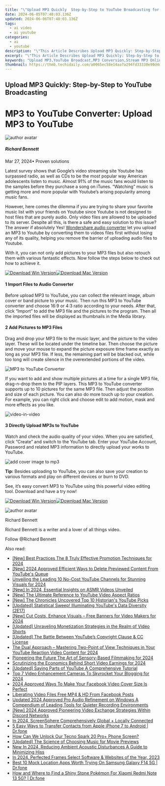 ```yaml
---
title: "\"Upload MP3 Quickly  Step-by-Step to YouTube Broadcasting for 2024\""
date: 2024-06-05T07:48:03.136Z
updated: 2024-06-06T07:48:03.136Z
tags:
  - ai video
  - ai youtube
categories:
  - ai
  - youtube
description: "\"This Article Describes Upload MP3 Quickly: Step-by-Step to YouTube Broadcasting for 2024\""
excerpt: "\"This Article Describes Upload MP3 Quickly: Step-by-Step to YouTube Broadcasting for 2024\""
keywords: "Upload MP3,YouTube Broadcast,MP3 Conversion,Stream MP3 Online,Quick MP3 Upload,Video MP3 Submission,MP3 to YouTube Guide"
thumbnail: https://thmb.techidaily.com/a0065ec58e14aa7a294fd33338e90d4d15fa577ac0b3dd7d4dd7c6264c50f140.jpg
---
```


## Upload MP3 Quickly: Step-by-Step to YouTube Broadcasting

# MP3 to YouTube Converter: Upload MP3 to YouTube

![author avatar](https://images.wondershare.com/filmora/article-images/richard-bennett.jpg)

##### Richard Bennett

 Mar 27, 2024• Proven solutions

 Latest survey shows that Google’s video streaming site Youtube has surpassed radio, as well as CDs to be the most popular way American adolescents listen to music. Almost 91% of the music fans would listen to the samples before they purchase a song on iTunes. “Watching” music is getting more and more popular with Youtube’s arising popularity among music fans.

 However, here comes the dilemma if you are trying to share your favorite music list with your friends on Youtube since Youtube is not designed to host files that are purely audio. Only video files are allowed to be uploaded to its server. Despite all this, is there a safe and easy solution to this issue? The answer if absolutely Yes! [Wondershare audio converter](https://tools.techidaily.com/wondershare/filmora/download/) let you upload an MP3 to Youtube by converting them to videos files first without losing any of its quality, helping you remove the barrier of uploading audio files to Youtube.

 With it, you can not only add pictures to your MP3 files but also retouch them with various fantastic effects. Now follow the steps below to check out how to achieve it.

[![Download Win Version](https://images.wondershare.com/filmora/guide/download-btn-win.jpg)](https://tools.techidaily.com/wondershare/filmora/download/)[![Download Mac Version](https://images.wondershare.com/filmora/guide/download-btn-mac.jpg)](https://tools.techidaily.com/wondershare/filmora/download/)

#### 1 Import Files to Audio Converter

 Before upload MP3 to YouTube, you can collect the relevant image, album cover or band picture to your music. Then run this MP3 to YouTube converter and choose 16:9 or 4:3 ratio according to your needs. After that, click “Import” to add the MP3 file and the pictures to the program. Then all the imported files will be displayed as thumbnails in the Media library.

#### 2 Add Pictures to MP3 Files

 Drag and drop your MP3 file to the music layer, and the picture to the video layer. These will be located under the timeline bar. Then choose the picture and move your mouse to expand the picture exposure time frame exactly as long as your MP3 file. If less, the remaining part will be blacked out, while too long will create silence in the overextended portions of the video.

![MP3 to YouTube Converter](https://images.wondershare.com/images/multimedia/video-editor/add-picture-to-music.jpg)

 If you want to add and show multiple pictures at a time for a single MP3 file, drag-n-drop them to the PIP layers. This MP3 to YouTube converter supports up to 10 pictures for the same MP3 file. Then adjust the position and size of each picture. You can also do more touch up to your creation. For example, you can right click and choose edit to add motion, mask and more effects as you like.

![video-in-video](https://images.wondershare.com/images/multimedia/video-editor/video-in-video.jpg)

#### 3 Directly Upload MP3s to YouTube

 Watch and check the audio quality of your video. When you are satisfied, click “Create” and switch to the YouTube tab. Enter your YouTube Account, Password and related MP3 information to directly upload your works to YouTube.

![add cover image to mp3](https://images.wondershare.com/images/multimedia/video-editor/apple-device.jpg)

**Tip:**
Besides uploading to YouTube, you can also save your creation to various formats and play on different devices or burn to DVD.

 See, it’s easy convert MP3 to YouTube using this powerful video editing tool. Download and have a try now!

[![Download Win Version](https://images.wondershare.com/filmora/guide/download-btn-win.jpg)](https://tools.techidaily.com/wondershare/filmora/download/)[![Download Mac Version](https://images.wondershare.com/filmora/guide/download-btn-mac.jpg)](https://tools.techidaily.com/wondershare/filmora/download/)

![author avatar](https://images.wondershare.com/filmora/article-images/richard-bennett.jpg)

Richard Bennett

Richard Bennett is a writer and a lover of all things video.

Follow @Richard Bennett

<span class="atpl-alsoreadstyle">Also read:</span>
<div><ul>
<li><a href="https://facebook-video-footage.techidaily.com/new-best-practices-the-8-truly-effective-promotion-techniques-for-2024/"><u>[New] Best Practices  The 8 Truly Effective Promotion Techniques for 2024</u></a></li>
<li><a href="https://facebook-video-footage.techidaily.com/new-2024-approved-efficient-ways-to-delete-previewed-content-from-youtubes-queue/"><u>[New] 2024 Approved  Efficient Ways to Delete Previewed Content From YouTube's Queue</u></a></li>
<li><a href="https://facebook-video-footage.techidaily.com/unveiling-the-leading-10-no-cost-youtube-channels-for-stunning-visuals-for-2024/"><u>Unveiling the Leading 10 No-Cost YouTube Channels for Stunning Visuals for 2024</u></a></li>
<li><a href="https://facebook-video-footage.techidaily.com/new-in-2024-essential-insights-on-asmr-videos-unveiled/"><u>[New] In 2024, Essential Insights on ASMR Videos Unveiled</u></a></li>
<li><a href="https://facebook-video-footage.techidaily.com/new-the-ultimate-reference-to-youtube-video-aspect-ratios/"><u>[New] The Ultimate Reference to YouTube Video Aspect Ratios</u></a></li>
<li><a href="https://facebook-video-footage.techidaily.com/new-the-chronicles-uncovered-top-10-historians-youtube-picks/"><u>[New] The Chronicles Uncovered  Top 10 Historian's YouTube Picks</u></a></li>
<li><a href="https://facebook-video-footage.techidaily.com/updated-statistical-sweep-illuminating-youtubes-data-diversity-2e17/"><u>[Updated] Statistical Sweep! Illuminating YouTube's Data Diversity (2E17)</u></a></li>
<li><a href="https://facebook-video-footage.techidaily.com/new-cut-costs-enhance-visuals-free-banners-for-video-makers-for-2024/"><u>[New] Cut Costs, Enhance Visuals – Free Banners for Video Makers for 2024</u></a></li>
<li><a href="https://facebook-video-footage.techidaily.com/updated-unraveling-monetization-strategies-in-the-realm-of-video-shorts/"><u>[Updated] Unraveling Monetization Strategies in the Realm of Video Shorts</u></a></li>
<li><a href="https://facebook-video-footage.techidaily.com/updated-the-battle-between-youtubes-copyright-clause-and-cc-license/"><u>[Updated] The Battle Between YouTube’s Copyright Clause & CC License</u></a></li>
<li><a href="https://facebook-video-footage.techidaily.com/the-dual-approach-mastering-two-point-of-view-techniques-in-your-youtube-reaction-video-content-for-2024/"><u>The Dual Approach – Mastering Two-Point of View Techniques in Your YouTube Reaction Video Content for 2024</u></a></li>
<li><a href="https://facebook-video-footage.techidaily.com/pioneering-the-future-the-art-of-sensory-based-filmmaking-for-2024/"><u>Pioneering the Future  The Art of Sensory-Based Filmmaking for 2024</u></a></li>
<li><a href="https://facebook-video-footage.techidaily.com/scrutinizing-the-economics-behind-short-video-earnings-for-2024/"><u>Scrutinizing the Economics Behind Short Video Earnings for 2024</u></a></li>
<li><a href="https://facebook-video-footage.techidaily.com/updated-saving-parts-of-youtube-a-comprehensive-tutorial/"><u>[Updated] Saving Parts of YouTube  A Comprehensive Tutorial</u></a></li>
<li><a href="https://facebook-video-footage.techidaily.com/top-7-video-enhancement-cameras-to-skyrocket-your-blogging-for-2024/"><u>Top 7 Video Enhancement Cameras To Skyrocket Your Blogging for 2024</u></a></li>
<li><a href="https://smart-video-creator.techidaily.com/2024-approved-ways-to-make-your-facebook-video-cover-size-is-perfect/"><u>2024 Approved Ways To Make Your Facebook Video Cover Size Is Perfect</u></a></li>
<li><a href="https://facebook-videos.techidaily.com/liberating-video-files-free-mp4-and-hd-from-facebook-posts/"><u>Liberating Video Files  Free MP4 & HD From Facebook Posts</u></a></li>
<li><a href="https://sound-tweaking.techidaily.com/updated-2024-approved-pro-audio-refinement-on-windows-a-compendium-of-leading-tools-for-quieter-recording-environments/"><u>Updated 2024 Approved Pro Audio Refinement on Windows A Compendium of Leading Tools for Quieter Recording Environments</u></a></li>
<li><a href="https://discord-videos.techidaily.com/new-2024-approved-pioneering-video-exchange-strategies-within-discord-networks/"><u>[New] 2024 Approved  Pioneering Video Exchange Strategies Within Discord Networks</u></a></li>
<li><a href="https://extra-guidance.techidaily.com/in-2024-screensphere-comprehensively-global-plus-locally-connected/"><u>In 2024, ScreenSphere  Comprehensively Global + Locally Connected</u></a></li>
<li><a href="https://iphone-transfer.techidaily.com/5-easy-ways-to-transfer-contacts-from-apple-iphone-7-to-android-drfone-by-drfone-transfer-from-ios/"><u>5 Easy Ways to Transfer Contacts from Apple iPhone 7 to Android | Dr.fone</u></a></li>
<li><a href="https://unlock-android.techidaily.com/how-can-we-unlock-our-tecno-spark-20-proplus-phone-screen-by-drfone-android/"><u>How Can We Unlock Our Tecno Spark 20 Pro+ Phone Screen?</u></a></li>
<li><a href="https://some-skills.techidaily.com/updated-the-science-of-choosing-music-for-movie-previews/"><u>[Updated] The Science of Choosing Music for Movie Previews</u></a></li>
<li><a href="https://sound-optimizing.techidaily.com/new-in-2024-reducing-ambient-acoustic-disturbances-a-guide-to-minimizing-hiss/"><u>New In 2024, Reducing Ambient Acoustic Disturbances A Guide to Minimizing Hiss</u></a></li>
<li><a href="https://extra-support.techidaily.com/in-2024-perfected-frames-select-software-and-websites-of-the-year-2023/"><u>In 2024, Perfected Frames  Select Software & Websites of the Year, 2023</u></a></li>
<li><a href="https://fake-location.techidaily.com/best-10-mock-location-apps-worth-trying-on-samsung-galaxy-f14-5g-drfone-by-drfone-virtual-android/"><u>Best 10 Mock Location Apps Worth Trying On Samsung Galaxy F14 5G | Dr.fone</u></a></li>
<li><a href="https://android-pokemon-go.techidaily.com/how-and-where-to-find-a-shiny-stone-pokemon-for-xiaomi-redmi-note-13-5g-drfone-by-drfone-virtual-android/"><u>How and Where to Find a Shiny Stone Pokémon For Xiaomi Redmi Note 13 5G? | Dr.fone</u></a></li>
</ul></div>

<ins class="adsbygoogle"
      style="display:block"
      data-ad-client="ca-pub-7571918770474297"
      data-ad-slot="8358498916"
      data-ad-format="auto"
      data-full-width-responsive="true"></ins>
